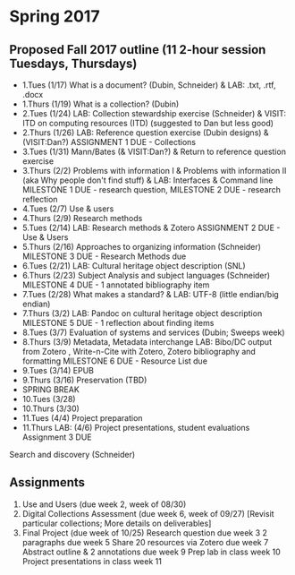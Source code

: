 # Spring 2017

## Proposed Fall 2017 outline (11 2-hour session Tuesdays, Thursdays)
- 1.Tues (1/17)  What is a document? (Dubin, Schneider) & LAB: .txt, .rtf, .docx
- 1.Thurs (1/19) What is a collection? (Dubin)
- 2.Tues (1/24) LAB: Collection stewardship exercise (Schneider) & VISIT: ITD on computing resources (ITD) (suggested to Dan but less good)
- 2.Thurs (1/26) LAB: Reference question exercise (Dubin designs) & (VISIT:Dan?) ASSIGNMENT 1 DUE - Collections 
- 3.Tues (1/31) Mann/Bates (& VISIT:Dan?) & Return to reference question exercise
- 3.Thurs (2/2) Problems with information I & Problems with information II (aka Why people don't find stuff) & LAB: Interfaces & Command line MILESTONE 1 DUE - research question, MILESTONE 2 DUE - research reflection
- 4.Tues (2/7)  Use & users            
- 4.Thurs (2/9) Research methods         
- 5.Tues (2/14) LAB: Research methods  & Zotero  ASSIGNMENT 2 DUE - Use & Users
- 5.Thurs (2/16) Approaches to organizing information   (Schneider) MILESTONE 3 DUE - Research Methods due
- 6.Tues (2/21) LAB: Cultural heritage object description (SNL)
- 6.Thurs (2/23) Subject Analysis and subject languages (Schneider) MILESTONE 4 DUE - 1 annotated bibliography item
- 7.Tues (2/28) What makes a standard? & LAB: UTF-8 (little endian/big endian)
- 7.Thurs (3/2) LAB: Pandoc on cultural heritage object description MILESTONE 5 DUE - 1 reflection about finding items
- 8.Tues (3/7) Evaluation of systems and services     (Dubin; Sweeps week) 
- 8.Thurs (3/9) Metadata, Metadata interchange LAB: Bibo/DC output from Zotero , Write-n-Cite with Zotero, Zotero bibliography and formatting MILESTONE 6 DUE - Resource List due
- 9.Tues (3/14) EPUB 
- 9.Thurs (3/16) Preservation (TBD)
- SPRING BREAK
- 10.Tues (3/28) 
- 10.Thurs (3/30) 
- 11.Tues (4/4) Project preparation
- 11.Thurs LAB: (4/6) Project presentations, student evaluations Assignment 3 DUE


 Search and discovery                   (Schneider)
 
## Assignments
1. Use and Users (due week 2, week of 08/30)
2. Digital Collections Assessment (due week 6, week of 09/27) [Revisit particular collections; More details on deliverables]
3. Final Project (due week of 10/25)
Research question due week 3
2 paragraphs due week 5
Share 20 resources via Zotero due week 7
Abstract outline & 2 annotations due week 9
Prep lab in class week 10
Project presentations in class week 11
